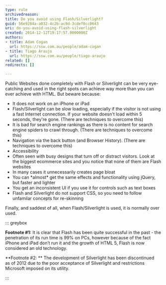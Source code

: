 ```yaml
---
type: rule
archivedreason: 
title: Do you avoid using Flash/Silverlight?
guid: 56e9284a-a032-4c2b-ac9d-3cdef0cc0643
uri: do-you-avoid-using-flash-silverlight
created: 2014-12-12T19:17:57.0000000Z
authors:
- title: Adam Cogan
  url: https://ssw.com.au/people/adam-cogan
- title: Tiago Araujo
  url: https://ssw.com.au/people/tiago-araujo
related: []
redirects: []

---
```


Public Websites done completely with Flash or Silverlight can be very eye-catching                     and used in the right spots can achieve way more than you can ever achieve with                     HTML. But beware because:

<!--endintro-->

* It does not work on an iPhone or iPad
* Flash/Silverlight can be slow loading, especially if the visitor is not using a
                        fast Internet connection. If your website doesn't load within 5 seconds, they're
                        gone. (There are techniques to overcome this)
* It is bad for search engine rankings as there is no content for search engine spiders
                        to crawl through. (There are techniques to overcome this)
* Navigation via the back button (and Browser History). (There are techniques to overcome
                        this)
* Accessibility
* Often seen with busy designs that turn off or distract visitors. Look at the biggest
                        ecommerce sites and you notice that none of them are Flash websites
* In many cases it unnecessarily creates page bloat
* You can \*almost\* get the same effects and functionality using jQuery, but faster
                        and lighter
* You get an inconsistent UI if you use it for controls such as text boxes
* Flash and Silverlight do not support CSS, so you need to follow unfamilar concepts
                        for re-skinning


Finally, and saddest of all, when Flash/Silverlight is used, it is normally over used.

::: greybox

**Footnote #1:** It is clear that Flash has been quite successful in the past - the penetration                         of its run time is 99% on PCs, however because of the fact iPhone and iPad don’t run it and the growth of HTML 5, Flash is now considered an old technology.

**Footnote #2: ** The development of Silverlight has been discontinued as of 2012 due to the poor acceptance of Silverlight and restrictions Microsoft imposed on its utility.

:::
